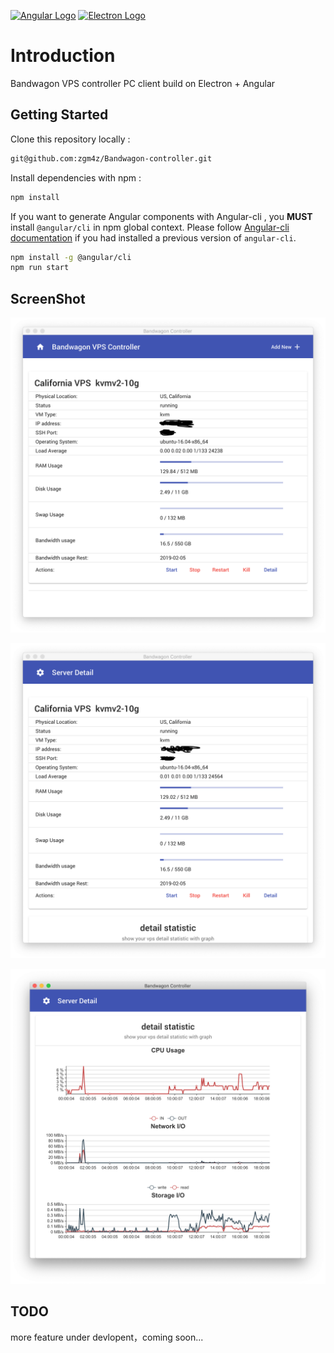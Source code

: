 [![Angular Logo](https://www.vectorlogo.zone/logos/angular/angular-icon.svg)](https://angular.io/) [![Electron Logo](https://www.vectorlogo.zone/logos/electronjs/electronjs-icon.svg)](https://electronjs.org/)

# Introduction

Bandwagon VPS controller PC client build on Electron + Angular

## Getting Started

Clone this repository locally :

``` bash
git@github.com:zgm4z/Bandwagon-controller.git
```

Install dependencies with npm :

``` bash
npm install
```

If you want to generate Angular components with Angular-cli , you **MUST** install `@angular/cli` in npm global context.
Please follow [Angular-cli documentation](https://github.com/angular/angular-cli) if you had installed a previous version of `angular-cli`.

``` bash
npm install -g @angular/cli
npm run start
```

## ScreenShot

![index](screenshot/index.png)

![state](screenshot/detail.png)

![](screenshot/state.png)

## TODO

more feature under devlopent，coming soon...